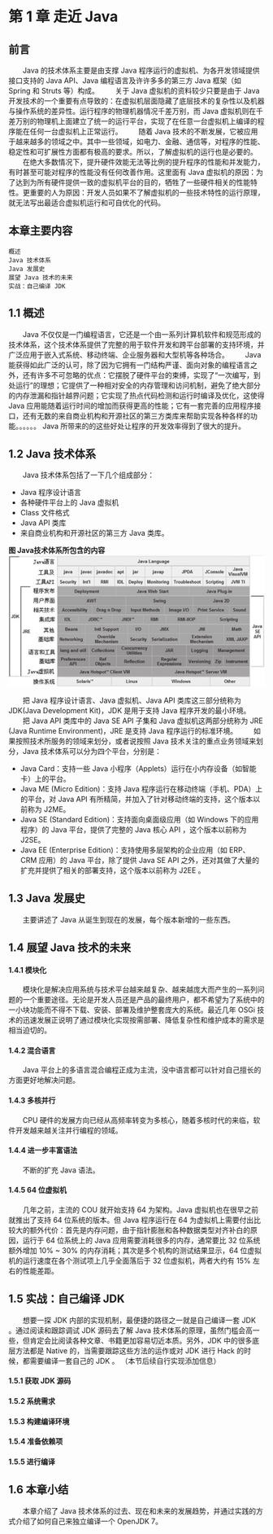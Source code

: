 # 第 1 章 走近 Java

## 前言
　　Java 的技术体系主要是由支撑 Java 程序运行的虚拟机、为各开发领域提供接口支持的 Java API、Java 编程语言及许许多多的第三方 Java 框架（如 Spring 和 Struts 等）构成。
　　关于 Java 虚拟机的资料较少只要是由于 Java 开发技术的一个重要有点导致的：在虚拟机层面隐藏了底层技术的复杂性以及机器与操作系统的差异性。运行程序的物理机器情况千差万别，而 Java 虚拟机则在千差万别的物理机上面建立了统一的运行平台，实现了在任意一台虚拟机上编译的程序能在任何一台虚拟机上正常运行。
　　随着 Java 技术的不断发展，它被应用于越来越多的领域之中。其中一些领域，如电力、金融、通信等，对程序的性能、稳定性和可扩展性方面都有极高的要求。所以，了解虚拟机的运行也是必要的。
　　在绝大多数情况下，提升硬件效能无法等比例的提升程序的性能和并发能力，有时甚至可能对程序的性能没有任何改善作用。这里面有 Java 虚拟机的原因：为了达到为所有硬件提供一致的虚拟机平台的目的，牺牲了一些硬件相关的性能特性。更重要的人为原因：开发人员如果不了解虚拟机的一些技术特性的运行原理，就无法写出最适合虚拟机运行和可自优化的代码。

## 本章主要内容
	概述
	Java 技术体系
	Java 发展史
	展望 Java 技术的未来
	实战：自己编译 JDK

## 1.1 概述
　　Java 不仅仅是一门编程语言，它还是一个由一系列计算机软件和规范形成的技术体系，这个技术体系提供了完整的用于软件开发和跨平台部署的支持环境，并广泛应用于嵌入式系统、移动终端、企业服务器和大型机等各种场合。
　　Java 能获得如此广泛的认可，除了因为它拥有一门结构严谨、面向对象的编程语言之外，还有许多不可忽略的优点：它摆脱了硬件平台的束缚，实现了“一次编写，到处运行”的理想；它提供了一种相对安全的内存管理和访问机制，避免了绝大部分的内存泄漏和指针越界问题；它实现了热点代码检测和运行时编译及优化，这使得 Java 应用能随着运行时间的增加而获得更高的性能；它有一套完善的应用程序接口，还有无数的来自商业机构和开源社区的第三方类库来帮助实现各种各样的功能。。。。。。 Java 所带来的的这些好处让程序的开发效率得到了很大的提升。

## 1.2 Java 技术体系
　　Java 技术体系包括了一下几个组成部分：
* Java 程序设计语言
* 各种硬件平台上的 Java 虚拟机
* Class 文件格式
* Java API 类库
* 来自商业机构和开源社区的第三方 Java 类库。

**图 Java技术体系所包含的内容**
![Java技术体系所包含的内容](./Java技术体系所包含的内容.jpg)

　　把 Java 程序设计语言、Java 虚拟机、Java API 类库这三部分统称为 JDK(Java Development Kit)，JDK 是用于支持 Java 程序开发的最小环境。
　　把 Java API 类库中的 Java SE API 子集和 Java 虚拟机这两部分统称为 JRE (Java Runtime Environment)，JRE 是支持 Java 程序运行的标准环境。
　　如果按照技术所服务的领域来划分，或者说按照 Java 技术关注的重点业务领域来划分，Java 技术体系可以分为四个平台，分别是：
* Java Card：支持一些 Java 小程序（Applets）运行在小内存设备（如智能卡）上的平台。
* Java ME (Micro Edition)：支持 Java 程序运行在移动终端（手机、PDA）上的平台，对 Java API 有所精简，并加入了针对移动终端的支持，这个版本以前称为 J2ME。
* Java SE (Standard Edition)：支持面向桌面级应用（如 Windows 下的应用程序）的 Java 平台，提供了完整的 Java 核心 API ，这个版本以前称为 J2SE。
* Java EE (Enterprise Edition)：支持使用多层架构的企业应用（如 ERP、CRM 应用）的 Java 平台，除了提供 Java SE API 之外，还对其做了大量的扩充并提供了相关的部署支持，这个版本以前称为 J2EE 。

## 1.3 Java 发展史
　　主要讲述了 Java 从诞生到现在的发展，每个版本新增的一些东西。

## 1.4 展望 Java 技术的未来

#### 1.4.1 模块化
　　模块化是解决应用系统与技术平台越来越复杂、越来越庞大而产生的一系列问题的一个重要途径。无论是开发人员还是产品的最终用户，都不希望为了系统中的一小块功能而不得不下载、安装、部署及维护整套庞大的系统。最近几年 OSGi 技术的迅速发展正说明了通过模块化实现按需部署、降低复杂性和维护成本的需求是相当迫切的。

#### 1.4.2 混合语言
　　Java 平台上的多语言混合编程正成为主流，没中语言都可以针对自己擅长的方面更好地解决问题。

#### 1.4.3 多核并行
　　CPU 硬件的发展方向已经从高频率转变为多核心，随着多核时代的来临，软件开发越来越关注并行编程的领域。

#### 1.4.4 进一步丰富语法
　　不断的扩充 Java 语法。

#### 1.4.5 64 位虚拟机
　　几年之前，主流的 COU 就开始支持 64 为架构。Java 虚拟机也在很早之前就推出了支持 64 位系统的版本。但 Java 程序运行在 64 为虚拟机上需要付出比较大的额外代价：首先是内存问题，由于指针膨胀和各种数据类型对齐补白的原因，运行于 64 位系统上的 Java 应用需要消耗很多的内存，通常要比 32 位系统额外增加 10% ~ 30% 的内存消耗；其次是多个机构的测试结果显示，64 位虚拟机的运行速度在各个测试项上几乎全面落后于 32 位虚拟机，两者大约有 15% 左右的性能差距。

## 1.5 实战：自己编译 JDK
　　想要一探 JDK 内部的实现机制，最便捷的路径之一就是自己编译一套 JDK 。通过阅读和跟踪调试 JDK 源码去了解 Java 技术体系的原理，虽然门槛会高一些，但肯定会比阅读各种文章、书籍更加容易切近本质。另外，JDK 中的很多底层方法都是 Native 的，当需要跟踪这些方法的运作或对 JDK 进行 Hack 的时候，都需要编译一套自己的 JDK 。
（本节后续自行实现添加信息）
#### 1.5.1 获取 JDK 源码

#### 1.5.2 系统需求

#### 1.5.3 构建编译环境

#### 1.5.4 准备依赖项

#### 1.5.5 进行编译

## 1.6 本章小结
　　本章介绍了 Java 技术体系的过去、现在和未来的发展趋势，并通过实践的方式介绍了如何自己来独立编译一个 OpenJDK 7。
